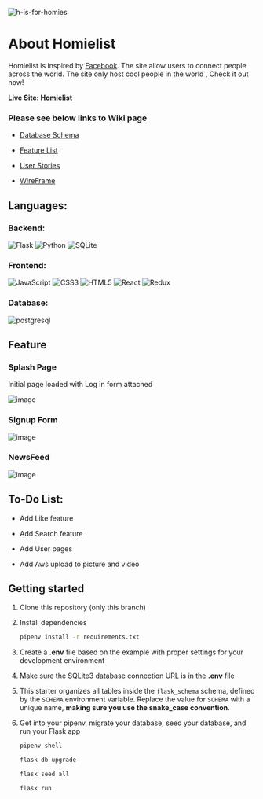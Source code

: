![h-is-for-homies](https://user-images.githubusercontent.com/103973779/205349834-7e5b49da-102d-4494-8c40-81b61531bf0b.png)

<h1> About Homielist </h1>

Homielist is inspired by [Facebook](https://facebook.com/). The site allow users to connect people across the world. The site only host cool people in the world , Check it out now!

**Live Site: [Homielist](https://homielist.onrender.com)**

<h3> Please see below links to Wiki page </h3>

- [Database Schema](https://github.com/SimonMTan/Capstone/wiki/Database-Schema-Design)

- [Feature List](https://github.com/SimonMTan/Capstone/wiki/MVP-Features)

- [User Stories](https://github.com/SimonMTan/Capstone/wiki/User-Stories)

- [WireFrame](https://github.com/SimonMTan/Capstone/wiki/Wire-Frames)

<h2> Languages: </h2>

<h3> Backend: </h3>

![Flask](https://img.shields.io/badge/flask-%23000.svg?style=for-the-badge&logo=flask&logoColor=white)
![Python](https://img.shields.io/badge/python-3670A0?style=for-the-badge&logo=python&logoColor=ffdd54)
![SQLite](https://img.shields.io/badge/sqlite-%2307405e.svg?style=for-the-badge&logo=sqlite&logoColor=white)

<h3> Frontend: </h3>

![JavaScript](https://img.shields.io/badge/javascript-%23323330.svg?style=for-the-badge&logo=javascript&logoColor=%23F7DF1E)
![CSS3](https://img.shields.io/badge/css3-%231572B6.svg?style=for-the-badge&logo=css3&logoColor=white)
![HTML5](https://img.shields.io/badge/html5-%23E34F26.svg?style=for-the-badge&logo=html5&logoColor=white)
![React](https://img.shields.io/badge/react-%2320232a.svg?style=for-the-badge&logo=react&logoColor=%2361DAFB)
![Redux](https://img.shields.io/badge/redux-%23593d88.svg?style=for-the-badge&logo=redux&logoColor=white)


<h3> Database: </h3>

![postgresql](https://img.shields.io/badge/PostgreSQL-4169E1?style=for-the-badge&logo=PostgreSQL&logoColor=white)

<h2> Feature </h2>

<h3> Splash Page </h3>

Initial page loaded with Log in form attached 

![image](https://user-images.githubusercontent.com/103973779/205352804-ef1c6412-1c7a-457e-b4ca-4d25adc212b9.png)

<h3> Signup Form </h3>

![image](https://user-images.githubusercontent.com/103973779/205353367-98b5bd20-f8d5-471e-a4de-3d344155686f.png)

<h3> NewsFeed </h3>

![image](https://user-images.githubusercontent.com/103973779/205353930-736b33c1-f979-4c6e-84f9-d59a8cf1dce8.png)


<h2> To-Do List:</h2>

- Add Like feature

- Add Search feature

- Add User pages

- Add Aws upload to picture and video

      
## Getting started
1. Clone this repository (only this branch)

2. Install dependencies

      ```bash
      pipenv install -r requirements.txt
      ```

3. Create a **.env** file based on the example with proper settings for your
   development environment

4. Make sure the SQLite3 database connection URL is in the **.env** file

5. This starter organizes all tables inside the `flask_schema` schema, defined
   by the `SCHEMA` environment variable.  Replace the value for
   `SCHEMA` with a unique name, **making sure you use the snake_case
   convention**.

6. Get into your pipenv, migrate your database, seed your database, and run your Flask app

   ```bash
   pipenv shell
   ```

   ```bash
   flask db upgrade
   ```

   ```bash
   flask seed all
   ```

   ```bash
   flask run
   ```

